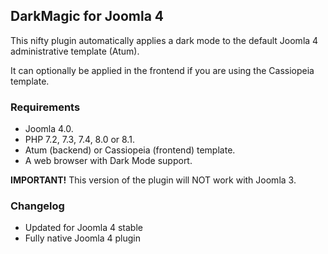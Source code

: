 ## DarkMagic for Joomla 4

This nifty plugin automatically applies a dark mode to the default Joomla 4 administrative template (Atum).

It can optionally be applied in the frontend if you are using the Cassiopeia template.

### Requirements

* Joomla 4.0.
* PHP 7.2, 7.3, 7.4, 8.0 or 8.1.
* Atum (backend) or Cassiopeia (frontend) template.
* A web browser with Dark Mode support.

**IMPORTANT!** This version of the plugin will NOT work with Joomla 3.

### Changelog

* Updated for Joomla 4 stable
* Fully native Joomla 4 plugin